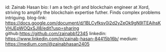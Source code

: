 id: Zainab Hasan
bio: I am a tech girl and blockchain engineer at Xord, striving to amplify the blockchain expertise futher. Finds complex problems intriguing.
blog-link: https://docs.google.com/document/d/1BLCyfksv0i2d2yZeOk9gN9lTEAihsKVHJEpWOQxSJI8/edit?usp=sharing
github:https://github.com/zainabb12345
linkedin: https://www.linkedin.com/in/zainab-hasan-84415b16b/
medium: https://medium.com/@zainabhasan2405
